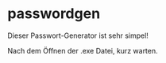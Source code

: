 # passwordgen
Dieser Passwort-Generator ist sehr simpel!

Nach dem Öffnen der .exe Datei, kurz warten.
